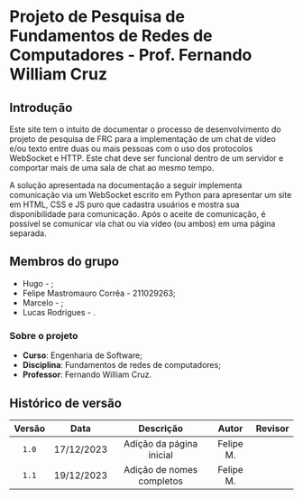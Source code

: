 # Projeto de Pesquisa de Fundamentos de Redes de Computadores - Prof. Fernando William Cruz

## Introdução

Este site tem o intuito de documentar o processo de desenvolvimento do projeto de pesquisa de FRC para a implementação de um chat de vídeo e/ou texto entre duas ou mais pessoas com o uso dos protocolos WebSocket e HTTP. Este chat deve ser funcional dentro de um servidor e comportar mais de uma sala de chat ao mesmo tempo.

A solução apresentada na documentação a seguir implementa comunicação via um WebSocket escrito em Python para apresentar um site em HTML, CSS e JS puro que cadastra usuários e mostra sua disponibilidade para comunicação. Após o aceite de comunicação, é possível se comunicar via chat ou via vídeo (ou ambos) em uma página separada.

## Membros do grupo

* Hugo - ;
* Felipe Mastromauro Corrêa - 211029263;
* Marcelo - ;
* Lucas Rodrigues - .

### Sobre o projeto

* **Curso**: Engenharia de Software;
* **Disciplina**: Fundamentos de redes de computadores;
* **Professor**: Fernando William Cruz.

## Histórico de versão

| Versão |    Data    |      Descrição       |   Autor   |  Revisor  |
| :----: | :--------: | :------------------: | :-------: | :-------: |
| `1.0`  | 17/12/2023 | Adição da página inicial | Felipe M. |  |
| `1.1`  | 19/12/2023 | Adição de nomes completos | Felipe M. |  |
